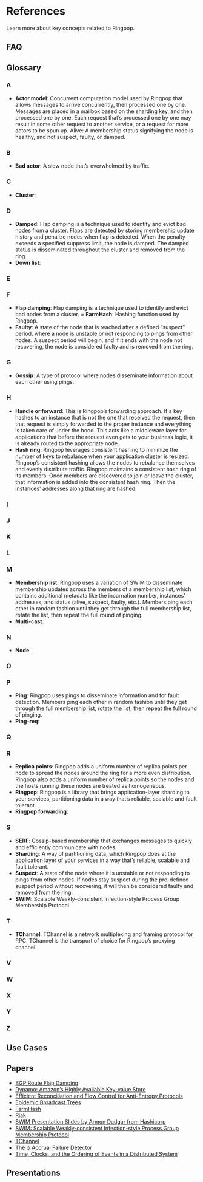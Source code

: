 # References

Learn more about key concepts related to Ringpop.

## FAQ

## Glossary

### A 
- **Actor model**: Concurrent computation model used by Ringpop that allows messages to arrive concurrently, then processed one by one. Messages are placed in a mailbox based on the sharding key, and then processed one by one. Each request that’s processed one by one may result in some other request to another service, or a request for more actors to be spun up.
Alive: A membership status signifying the node is healthy, and not suspect, faulty, or damped.

### B  

- **Bad actor**: A slow node that’s overwhelmed by traffic.

### C 

- **Cluster**:

### D 

- **Damped**: Flap damping is a technique used to identify and evict bad nodes from a cluster. Flaps are detected by storing membership update history and penalize nodes when flap is detected. When the penalty exceeds a specified suppress limit, the node is damped. The damped status is disseminated throughout the cluster and removed from the ring. 
- **Down list**:

### E 

### F 

- **Flap damping**: Flap damping is a technique used to identify and evict bad nodes from a cluster.
= **FarmHash**: Hashing function used by Ringpop. 
- **Faulty**: A state of the node that is reached after a defined “suspect” period, where a node is unstable or not responding to pings from other nodes. A suspect period will begin, and if it ends with the node not recovering, the node is considered faulty and is removed from the ring.

### G 

- **Gossip**: A type of protocol where nodes disseminate information about each other using pings.

### H 

- **Handle or forward**: This is Ringpop’s forwarding approach. If a key hashes to an instance that is not the one that received the request, then that request is simply forwarded to the proper instance and everything is taken care of under the hood. This acts like a middleware layer for applications that before the request even gets to your business logic, it is already routed to the appropriate node.
- **Hash ring**: Ringpop leverages consistent hashing to minimize the number of keys to rebalance when your application cluster is resized. Ringpop’s consistent hashing allows the nodes to rebalance themselves and evenly distribute traffic. Ringpop maintains a consistent hash ring of its members. Once members are discovered to join or leave the cluster, that information is added into the consistent hash ring. Then the instances’ addresses along that ring are hashed.

### I 

### J 

### K 

### L 

### M 

- **Membership list**: Ringpop uses a variation of SWIM to disseminate membership updates across the members of a membership list, which contains additional metadata like the incarnation number, instances’ addresses, and status (alive, suspect, faulty, etc.). Members ping each other in random fashion until they get through the full membership list, rotate the list, then repeat the full round of pinging.
- **Multi-cast**:

### N

- **Node**:

### O

### P

- **Ping**: Ringpop uses pings to disseminate information and for fault detection. Members ping each other in random fashion until they get through the full membership list, rotate the list, then repeat the full round of pinging.
- **Ping-req**:

### Q

### R

- **Replica points**: Ringpop adds a uniform number of replica points per node to spread the nodes around the ring for a more even distribution. Ringpop also adds a uniform number of replica points so the nodes and the hosts running these nodes are treated as homogeneous.
- **Ringpop**: Ringpop is a library that brings application-layer sharding to your services, partitioning data in a way that’s reliable, scalable and fault tolerant.
- **Ringpop forwarding**:

### S

- **SERF**: Gossip-based membership that exchanges messages to quickly and efficiently communicate with nodes.
- **Sharding**: A way of partitioning data, which Ringpop does at the application layer of your services in a way that’s reliable, scalable and fault tolerant.
- **Suspect**: A state of the node where it is unstable or not responding to pings from other nodes. If nodes stay suspect during the pre-defined suspect period without recovering, it will then be considered faulty and removed from the ring.
- **SWIM**: Scalable Weakly-consistent Infection-style Process Group Membership Protocol

### T 

- **TChannel**: TChannel is a network multiplexing and framing protocol for RPC. TChannel is the transport of choice for Ringpop’s proxying channel.

### V 

### W 

### X 

### Y 

### Z 

## Use Cases

## Papers

- [BGP Route Flap Damping](http://www2.ensc.sfu.ca/~ljilja/cnl/pdf/steve_thesis.pdf)
- [Dynamo: Amazon’s Highly Available Key-value Store](http://www.allthingsdistributed.com/files/amazon-dynamo-sosp2007.pdf)
- [Efficient Reconciliation and Flow Control for Anti-Entropy Protocols](http://www.cs.cornell.edu/home/rvr/papers/flowgossip.pdf)
- [Epidemic Broadcast Trees](http://www.gsd.inesc-id.pt/~jleitao/pdf/srds07-leitao.pdf)
- [FarmHash](https://code.google.com/p/farmhash/)
- [Riak](http://basho.com/riak/)
- [SWIM Presentation Slides by Armon Dadgar from Hashicorp](https://speakerd.s3.amazonaws.com/presentations/5d140b302fbf01327e4e42c106afd3ef/2014-SWIM.pdf)
- [SWIM: Scalable Weakly-consistent Infection-style Process Group Membership Protocol](http://www.cs.cornell.edu/~asdas/research/dsn02-swim.pdf)
- [TChannel](https://github.com/uber/tchannel)
- [The ϕ Accrual Failure Detector](http://ddg.jaist.ac.jp/pub/HDY+04.pdf)
- [Time, Clocks, and the Ordering of Events in a Distributed System](http://web.stanford.edu/class/cs240/readings/lamport.pdf)


## Presentations
